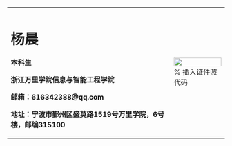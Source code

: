 <table border="0">
  <tr>
    <td width="75%">
      <h1>杨晨</h1>
      <p><b>本科生</b></p>
      <p><b>浙江万里学院信息与智能工程学院</b></p>
      <p><b>邮箱：616342388@qq.com</b></p>
      <p><b>地址：宁波市鄞州区盛莫路1519号万里学院，6号楼，邮编315100</b></p>
    </td>
    <td width="25%">
      <img src="/zhengjianzhao.jpg" width="100%">      % 插入证件照代码
    </td>
  </tr>
</table>
